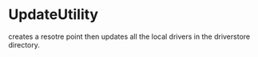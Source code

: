 # UpdateUtility
creates a resotre point then updates all the local drivers in the driverstore directory.
